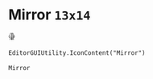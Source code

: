 # Mirror `13x14`
<img src="/img/Mirror.png" width=13 height=14>

``` CSharp
EditorGUIUtility.IconContent("Mirror")
```
```
Mirror
```
